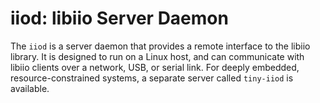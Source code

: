 # iiod: libiio Server Daemon

The `iiod` is a server daemon that provides a remote interface to the libiio library. It is designed to run on a Linux host, and can communicate with libiio clients over a network, USB, or serial link. For deeply embedded, resource-constrained systems, a separate server called `tiny-iiod` is available.

